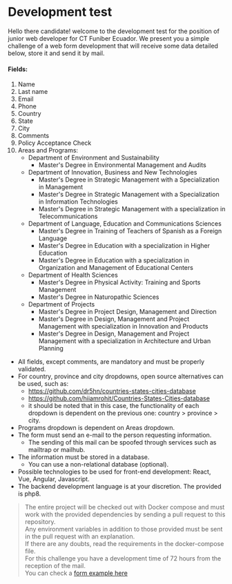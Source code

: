# Development test

Hello there candidate! welcome to the development test for the position of junior web developer for CT Funiber Ecuador. We present you a simple challenge of a web form development that will receive some data detailed below, store it and send it by mail.

#### Fields:

1. Name    
2. Last name   
3. Email   
4. Phone   
5. Country
6. State
7. City    
8. Comments    
9. Policy Acceptance Check   
10. Areas and Programs:
    - Department of Environment and Sustainability
      - Master's Degree in Environmental Management and Audits
    - Department of Innovation, Business and New Technologies
      - Master's Degree in Strategic Management with a Specialization in Management
      - Master's Degree in Strategic Management with a Specialization in Information Technologies
      - Master's Degree in Strategic Management with a specialization in Telecommunications
    - Department of Language, Education and Communications Sciences
      - Master's Degree in Training of Teachers of Spanish as a Foreign Language
      - Master's Degree in Education with a specialization in Higher Education
      - Master's Degree in Education with a specialization in Organization and Management of Educational Centers
    - Department of Health Sciences
      - Master's Degree in Physical Activity: Training and Sports Management
      - Master's Degree in Naturopathic Sciences
    - Department of Projects
      - Master's Degree in Project Design, Management and Direction
      - Master's Degree in Design, Management and Project Management with specialization in Innovation and Products
      - Master's Degree in Design, Management and Project Management with a specialization in Architecture and Urban Planning

- All fields, except comments, are mandatory and must be properly validated. 
- For country, province and city dropdowns, open source alternatives can be used, such as:
  - https://github.com/dr5hn/countries-states-cities-database
  - https://github.com/hiiamrohit/Countries-States-Cities-database
  - it should be noted that in this case, the functionality of each dropdown is dependent on the previous one: country > province > city.
- Programs dropdown is dependent on Areas dropdown.
- The form must send an e-mail to the person requesting information.  
  - The sending of this mail can be spoofed through services such as mailtrap or mailhub.
- The information must be stored in a database.   
  - You can use a non-relational database (optional).
- Possible technologies to be used for front-end development: React, Vue, Angular, Javascript.
- The backend development language is at your discretion. The provided is php8.

> The entire project will be checked out with Docker compose and must work with the provided dependencies by sending a pull request to this repository.   
> Any environment variables in addition to those provided must be sent in the pull request with an explanation.     
> If there are any doubts, read the requirements in the docker-compose file.  
> For this challenge you have a development time of 72 hours from the reception of the mail.  
> You can check a [form example here](https://www.figma.com/proto/RNZItqYIpXh45obZCd6Hnt/Propuesta?node-id=149%3A2&scaling=min-zoom&page-id=0%3A1&hotspot-hints=0&hide-ui=1)

